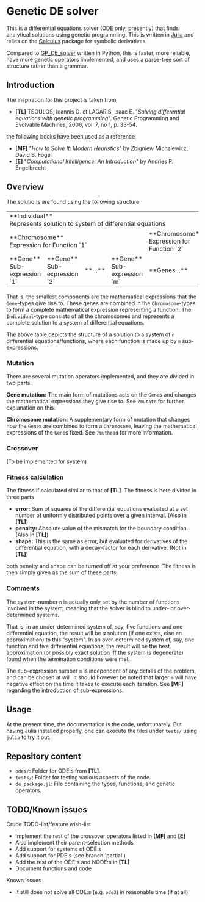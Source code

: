 # Genetic DE solver

This is a differential equations solver (ODE only, presently) that finds analytical solutions using genetic programming. This is written in [Julia](https://github.com/JuliaLang/julia) and relies on the [Calculus](https://github.com/johnmyleswhite/Calculus.jl) package for symbolic derivatives.

Compared to [GP_DE_solver](https://github.com/johanbluecreek/GP_DE_solver) written in Python, this is faster, more reliable, have more genetic operators implemented, and uses a parse-tree sort of structure rather than a grammar.

## Introduction

The inspiration for this project is taken from

* **[TL]** TSOULOS, Ioannis G. et LAGARIS, Isaac E. "*Solving differential equations with genetic programming*". Genetic Programming and Evolvable Machines, 2006, vol. 7, no 1, p. 33-54.

the following books have been used as a reference

* **[MF]** "*How to Solve It: Modern Heuristics*" by Zbigniew Michalewicz, David
B. Fogel
* **[E]** "*Computational Intelligence: An Introduction*" by Andries P.
Engelbrecht

## Overview

The solutions are found using the following structure

<table>
  <tr>
    <td colspan="13">**Individual**<br/> Represents solution to system of differential equations </td>
  </tr>
  <tr>
    <td colspan="4">**Chromosome**<br/> Expression for Function `1` </td>
    <td colspan="4">**Chromosome**<br/> Expression for Function `2` </td>
    <td >**...**</td>
    <td colspan="4">**Chromosome**<br/> Expression for Function `n`</td>
  </tr>
  <tr>
    <td>**Gene**<br/> Sub-expression `1` </td>
    <td>**Gene**<br/> Sub-expression `2` </td>
    <td>**...**</td>
    <td>**Gene**<br/> Sub-expression `m` </td>
    <td colspan="4">**Genes...**</td>
    <td>**...**</td>
    <td colspan="4">**Genes...**</td>
  </tr>
</table>

That is, the smallest components are the mathematical expressions that the `Gene`-types give rise to. These genes are combined in the `Chromosome`-types to form a complete mathematical expression representing a function. The `Individual`-type consists of all the chromosomes and represents a complete solution to a system of differential equations.

The above table depicts the structure of a solution to a system of `n` differential equations/functions, where each function is made up by `m` sub-expressions.

### Mutation

There are several mutation operators implemented, and they are divided in two parts.

**Gene mutation:** The main form of mutations acts on the `Gene`s and changes the mathematical expressions they give rise to. See `?mutate` for further explanation on this.

**Chromosome mutation:** A supplementary form of mutation that changes how the `Gene`s are combined to form a `Chromosome`, leaving the mathematical expressions of the `Gene`s fixed. See `?muthead` for more information.

### Crossover

(To be implemented for system)

### Fitness calculation

The fitness if calculated similar to that of **[TL]**. The fitness is here divided in three parts

* **error:** Sum of squares of the differential equations evaluated at a set number of uniformly distributed points over a given interval. (Also in **[TL]**)
* **penalty:** Absolute value of the mismatch for the boundary condition. (Also in **[TL]**)
* **shape:** This is the same as error, but evaluated for derivatives of the differential equation, with a decay-factor for each derivative. (Not in **[TL]**)

both penalty and shape can be turned off at your preference. The fitness is then simply given as the sum of these parts.

### Comments

The system-number `n` is actually only set by the number of functions involved in the system, meaning that the solver is blind to under- or over-determined systems.

That is, in an under-determined system of, say, five functions and one differential equation, the result will be *a* solution (if one exists, else an approximation) to this "system". In an over-determined system of, say, one function and five differential equations, the result will be the best approximation (or possibly exact solution iff the system is degenerate) found when the termination conditions were met.

The sub-expression number `m` is independent of any details of the problem, and can be chosen at will. It should however be noted that larger `m` will have negative effect on the time it takes to execute each iteration. See **[MF]** regarding the introduction of sub-expressions.

## Usage

At the present time, the documentation is the code, unfortunately. But having Julia installed properly, one can execute the files under `tests/` using `julia` to try it out.

## Repository content

* `odes/`: Folder for ODE:s from **[TL]**.
* `tests/`: Folder for testing various aspects of the code.
* `de_package.jl`: File containing the types, functions, and genetic operators.

## TODO/Known issues

Crude TODO-list/feature wish-list

* Implement the rest of the crossover operators listed in **[MF]** and **[E]**
* Also implement their parent-selection methods
* Add support for systems of ODE:s
* Add support for PDE:s (see branch 'partial')
* Add the rest of the ODE:s and NODE:s in **[TL]**
* Document functions and code

Known issues

* It still does not solve all ODE:s (e.g. `ode3`) in reasonable time (if at all).
